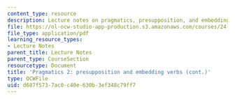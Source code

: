 ```yaml
---
content_type: resource
description: Lecture notes on pragmatics, presupposition, and embedding verbs.
file: https://ol-ocw-studio-app-production.s3.amazonaws.com/courses/24-910-topics-in-linguistic-theory-propositional-attitudes-spring-2009/d687f5737ac0c40e630b3ef348c79ff7_MIT24_910s09_lec11.pdf
file_type: application/pdf
learning_resource_types:
- Lecture Notes
parent_title: Lecture Notes
parent_type: CourseSection
resourcetype: Document
title: 'Pragmatics 2: presupposition and embedding verbs (cont.)'
type: OCWFile
uid: d687f573-7ac0-c40e-630b-3ef348c79ff7
---
```

